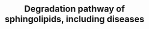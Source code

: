 ---
annotations:
- id: PW:0000735
  parent: classic metabolic pathway
  type: Pathway Ontology
  value: altered sphingolipid metabolic pathway
- id: DOID:3320
  parent: genetic disease
  type: Disease Ontology
  value: Tay-Sachs disease
- id: PW:0000197
  parent: classic metabolic pathway
  type: Pathway Ontology
  value: sphingolipid metabolic pathway
- id: DOID:14504
  parent: genetic disease
  type: Disease Ontology
  value: Niemann-Pick disease
- id: DOID:0070111
  parent: genetic disease
  type: Disease Ontology
  value: Niemann-Pick disease type A
- id: DOID:2368
  parent: genetic disease
  type: Disease Ontology
  value: gangliosidosis
- id: DOID:14499
  parent: genetic disease
  type: Disease Ontology
  value: Fabry disease
- id: DOID:3321
  parent: genetic disease
  type: Disease Ontology
  value: GM2 gangliosidosis
- id: DOID:10587
  parent: genetic disease
  type: Disease Ontology
  value: Krabbe disease
- id: DOID:4
  type: Disease Ontology
  value: disease
- id: PW:0000733
  parent: classic metabolic pathway
  type: Pathway Ontology
  value: glycosphingolipid metabolic pathway
- id: DOID:4795
  parent: genetic disease
  type: Disease Ontology
  value: GM2 gangliosidosis, AB variant
- id: DOID:10581
  parent: genetic disease
  type: Disease Ontology
  value: metachromatic leukodystrophy
- id: PW:0000163
  parent: classic metabolic pathway
  type: Pathway Ontology
  value: sphingolipid degradation pathway
- id: DOID:0070112
  parent: genetic disease
  type: Disease Ontology
  value: Niemann-Pick disease type B
- id: PW:0001062
  parent: classic metabolic pathway
  type: Pathway Ontology
  value: lacto-series glycosphingolipid metabolic pathway
- id: PW:0000162
  parent: classic metabolic pathway
  type: Pathway Ontology
  value: sphingolipid biosynthetic pathway
- id: DOID:3323
  parent: genetic disease
  type: Disease Ontology
  value: Sandhoff disease
- id: DOID:3322
  parent: genetic disease
  type: Disease Ontology
  value: GM1 gangliosidosis
- id: DOID:0050464
  parent: genetic disease
  type: Disease Ontology
  value: Farber lipogranulomatosis
- id: DOID:1926
  parent: genetic disease
  type: Disease Ontology
  value: Gaucher's disease
authors:
- DeSl
- Andra
- Egonw
- AdoBioInfo
- IreneHemel
- Khanspers
- Finterly
- Fehrhart
communities:
- IEM
- RareDiseases
description: Test pathway to include dieases in pathways, in order to deduce biomarkers.
last-edited: 2021-11-30
organisms:
- Homo sapiens
redirect_from:
- /index.php/Pathway:WP4153
- /instance/WP4153
revision: null
schema-jsonld:
- '@context': https://schema.org/
  '@id': https://wikipathways.github.io/pathways/WP4153.html
  '@type': Dataset
  creator:
    '@type': Organization
    name: WikiPathways
  description: Test pathway to include dieases in pathways, in order to deduce biomarkers.
  keywords:
  - Ceramide
  - GA1
  - GA2
  - GLB1
  - GM1-beta-galactosidase (GLB)
  - GM1-beta-galactosidease (GLB)
  - GM1a
  - GM2
  - GM2-activator
  - 'GM2A '
  - GM3
  - GalCer-beta-galactosidase
  - Globoside
  - Globoside example 1
  - Globoside example 2
  - HEXA
  - HEXB
  - Sap-A
  - Sap-B
  - Sap-C
  - Sphingomyelin
  - Sphingosine
  - Sulfatide
  - acid ceramidase
  - acrylsulfatase A
  - alpha-galactosidase A
  - beta-hexosaminidase A, B
  - digalactosylceramide
  - digalactosylceramide alpha
  - digalactosylceramide beta
  - galactosyl-ceramide
  - globotriaosylceramide
  - glucosylceramide
  - glucosylceramide-beta-glucosidase
  - lactosylceramide
  - sialidase
  - sialidase 1
  - sialidase 2
  - sialidase 3
  - sialidase 4
  - sphingomyelinase
  license: CC0
  name: Degradation pathway of sphingolipids, including diseases
seo: CreativeWork
title: Degradation pathway of sphingolipids, including diseases
wpid: WP4153
---